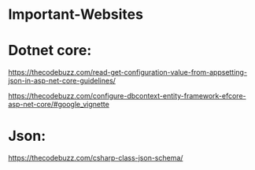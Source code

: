 # Important-Websites
# Dotnet core:
https://thecodebuzz.com/read-get-configuration-value-from-appsetting-json-in-asp-net-core-guidelines/

https://thecodebuzz.com/configure-dbcontext-entity-framework-efcore-asp-net-core/#google_vignette


# Json:
https://thecodebuzz.com/csharp-class-json-schema/
